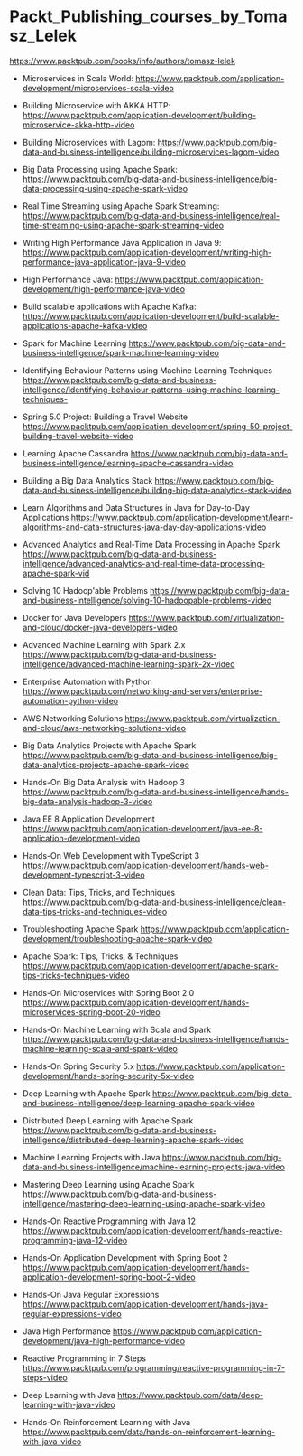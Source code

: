 # Packt_Publishing_courses_by_Tomasz_Lelek
https://www.packtpub.com/books/info/authors/tomasz-lelek

- Microservices in Scala World: 
https://www.packtpub.com/application-development/microservices-scala-video

- Building Microservice with AKKA HTTP:
https://www.packtpub.com/application-development/building-microservice-akka-http-video

- Building Microservices with Lagom:
https://www.packtpub.com/big-data-and-business-intelligence/building-microservices-lagom-video

- Big Data Processing using Apache Spark:
https://www.packtpub.com/big-data-and-business-intelligence/big-data-processing-using-apache-spark-video

- Real Time Streaming using Apache Spark Streaming:
https://www.packtpub.com/big-data-and-business-intelligence/real-time-streaming-using-apache-spark-streaming-video

- Writing High Performance Java Application in Java 9:
https://www.packtpub.com/application-development/writing-high-performance-java-application-java-9-video

- High Performance Java:
https://www.packtpub.com/application-development/high-performance-java-video

- Build scalable applications with Apache Kafka:
https://www.packtpub.com/application-development/build-scalable-applications-apache-kafka-video

- Spark for Machine Learning
https://www.packtpub.com/big-data-and-business-intelligence/spark-machine-learning-video

- Identifying Behaviour Patterns using Machine Learning Techniques
https://www.packtpub.com/big-data-and-business-intelligence/identifying-behaviour-patterns-using-machine-learning-techniques-

- Spring 5.0 Project: Building a Travel Website
https://www.packtpub.com/application-development/spring-50-project-building-travel-website-video

- Learning Apache Cassandra
https://www.packtpub.com/big-data-and-business-intelligence/learning-apache-cassandra-video

- Building a Big Data Analytics Stack
https://www.packtpub.com/big-data-and-business-intelligence/building-big-data-analytics-stack-video

- Learn Algorithms and Data Structures in Java for Day-to-Day Applications
https://www.packtpub.com/application-development/learn-algorithms-and-data-structures-java-day-day-applications-video

- Advanced Analytics and Real-Time Data Processing in Apache Spark 
https://www.packtpub.com/big-data-and-business-intelligence/advanced-analytics-and-real-time-data-processing-apache-spark-vid

- Solving 10 Hadoop'able Problems 
https://www.packtpub.com/big-data-and-business-intelligence/solving-10-hadoopable-problems-video

- Docker for Java Developers
https://www.packtpub.com/virtualization-and-cloud/docker-java-developers-video

- Advanced Machine Learning with Spark 2.x
https://www.packtpub.com/big-data-and-business-intelligence/advanced-machine-learning-spark-2x-video

- Enterprise Automation with Python
https://www.packtpub.com/networking-and-servers/enterprise-automation-python-video

- AWS Networking Solutions 
https://www.packtpub.com/virtualization-and-cloud/aws-networking-solutions-video

- Big Data Analytics Projects with Apache Spark
https://www.packtpub.com/big-data-and-business-intelligence/big-data-analytics-projects-apache-spark-video

- Hands-On Big Data Analysis with Hadoop 3
https://www.packtpub.com/big-data-and-business-intelligence/hands-big-data-analysis-hadoop-3-video

- Java EE 8 Application Development
https://www.packtpub.com/application-development/java-ee-8-application-development-video

- Hands-On Web Development with TypeScript 3
https://www.packtpub.com/application-development/hands-web-development-typescript-3-video

- Clean Data: Tips, Tricks, and Techniques
https://www.packtpub.com/big-data-and-business-intelligence/clean-data-tips-tricks-and-techniques-video

- Troubleshooting Apache Spark 
https://www.packtpub.com/application-development/troubleshooting-apache-spark-video

- Apache Spark: Tips, Tricks, & Techniques
https://www.packtpub.com/application-development/apache-spark-tips-tricks-techniques-video

- Hands-On Microservices with Spring Boot 2.0
https://www.packtpub.com/application-development/hands-microservices-spring-boot-20-video

- Hands-On Machine Learning with Scala and Spark
https://www.packtpub.com/big-data-and-business-intelligence/hands-machine-learning-scala-and-spark-video

- Hands-On Spring Security 5.x 
https://www.packtpub.com/application-development/hands-spring-security-5x-video

- Deep Learning with Apache Spark 
https://www.packtpub.com/big-data-and-business-intelligence/deep-learning-apache-spark-video

- Distributed Deep Learning with Apache Spark
 https://www.packtpub.com/big-data-and-business-intelligence/distributed-deep-learning-apache-spark-video
 
- Machine Learning Projects with Java
https://www.packtpub.com/big-data-and-business-intelligence/machine-learning-projects-java-video

- Mastering Deep Learning using Apache Spark
https://www.packtpub.com/big-data-and-business-intelligence/mastering-deep-learning-using-apache-spark-video

- Hands-On Reactive Programming with Java 12
https://www.packtpub.com/application-development/hands-reactive-programming-java-12-video

- Hands-On Application Development with Spring Boot 2 
https://www.packtpub.com/application-development/hands-application-development-spring-boot-2-video

- Hands-On Java Regular Expressions
https://www.packtpub.com/application-development/hands-java-regular-expressions-video

- Java High Performance 
https://www.packtpub.com/application-development/java-high-performance-video

- Reactive Programming in 7 Steps
https://www.packtpub.com/programming/reactive-programming-in-7-steps-video
 
- Deep Learning with Java
https://www.packtpub.com/data/deep-learning-with-java-video

- Hands-On Reinforcement Learning with Java 
https://www.packtpub.com/data/hands-on-reinforcement-learning-with-java-video

